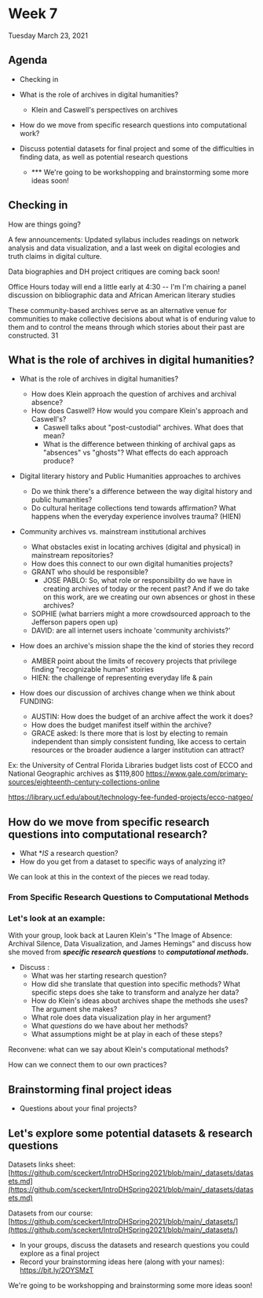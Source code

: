 # Week 7

Tuesday March 23, 2021



## Agenda

- Checking in

- What is the role of archives in digital humanities?
	- Klein and Caswell's perspectives on archives
	
- How do we move from specific research questions into computational work?


- Discuss potential datasets for final project and some of the difficulties in finding data, as well as potential research questions
	- *** We're going to be workshopping and brainstorming some more ideas soon! 



## Checking in

How are things going? 

A few announcements: Updated syllabus includes readings on network analysis and data visualization, and a last week on digital ecologies and truth claims in digital culture.

Data biographies and DH project critiques are coming back soon!

Office Hours today will end a little early at 4:30 -- I'm  I'm chairing a panel discussion on bibliographic data and African American literary studies



These community-based archives serve as an alternative venue forcommunities to make collective decisions about what is of enduring value tothem and to control the means through which stories about their past are constructed. 31



## What is the role of archives in digital humanities?

- What is the role of archives in digital humanities?
	- How does Klein approach the question of archives and archival absence?
	- How does Caswell? How would you compare Klein's approach and Caswell's?
		- Caswell talks about "post-custodial" archives. What does that mean? 
		- What is the difference between thinking of archival gaps as "absences" vs "ghosts"? What effects do each approach produce?
- Digital literary history and Public Humanities approaches to archives
	- Do we think there's a difference between the way digital history and public humanities?
	- Do cultural heritage collections tend towards affirmation? What happens when the everyday experience involves trauma? (HIEN)
- Community archives vs. mainstream institutional archives
	- What obstacles exist in locating archives (digital and physical) in mainstream repositories?
	- How does this connect to our own digital humanities projects?
	- GRANT who should be responsible?
		- JOSE PABLO: So, what role or responsibility do we have in creating archives of today or the recent past? And if we do take on this work, are we creating our own absences or ghost in these archives? 
	- SOPHIE (what barriers might a more crowdsourced approach to the Jefferson papers open up)
	- DAVID: are all internet users inchoate 'community archivists?'
- How does an archive's mission shape the the kind of stories they record
	- AMBER point about the limits of recovery projects that privilege finding "recognizable human" stoiries
	- HIEN: the challenge of representing everyday life & pain

- How does our discussion of archives change when we think about FUNDING:
	- AUSTIN: How does the budget of an archive affect the work it does? 
	- How does the budget manifest itself within the archive? 
	- GRACE asked: Is there more that is lost by electing to remain independent than simply consistent funding, like access to certain resources or the broader audience a larger institution can attract?


Ex: the University of Central Florida Libraries budget lists cost of ECCO and National Geographic archives as  $119,800 
https://www.gale.com/primary-sources/eighteenth-century-collections-online

https://library.ucf.edu/about/technology-fee-funded-projects/ecco-natgeo/



## How do we move from specific research questions into computational research?

- What **IS* a research question? 
- How do you get from a dataset to specific ways of analyzing it? 

We can look at this in the context of the pieces we read today. 



### From Specific Research Questions to Computational Methods


### Let's look at an example:

With your group, look back at Lauren Klein's "The Image of Absence: Archival Silence, Data Visualization, and James Hemings" and discuss how she moved from ***specific research questions*** to ***computational methods*.**

- Discuss :
	- What was her starting research question?
	- How did she translate that question into specific methods? What specific steps does she take to transform and analyze her data? 
	- How do Klein's ideas about archives shape the methods she uses? The argument she makes? 
	- What role does data visualization play in her argument?
	- What *questions* do we have about her methods?
	- What assumptions might be at play in each of these steps?


Reconvene: what can we say about Klein's computational methods?

How can we connect them to our own practices?



## Brainstorming final project ideas

- Questions about your final projects?


## Let's explore some potential datasets & research questions

Datasets links sheet: [https://github.com/sceckert/IntroDHSpring2021/blob/main/_datasets/datasets.md](https://github.com/sceckert/IntroDHSpring2021/blob/main/_datasets/datasets.md)

Datasets from our course: [https://github.com/sceckert/IntroDHSpring2021/blob/main/_datasets/](https://github.com/sceckert/IntroDHSpring2021/blob/main/_datasets/)

- In your groups, discuss the datasets and research questions you could explore as a final project
- Record your brainstorming ideas here (along with your names): https://bit.ly/2OYSMzT


We're going to be workshopping and brainstorming some more ideas soon! 
